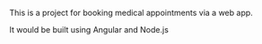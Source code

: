 This is a project for booking medical appointments via a web app.

It would be built using Angular and Node.js

